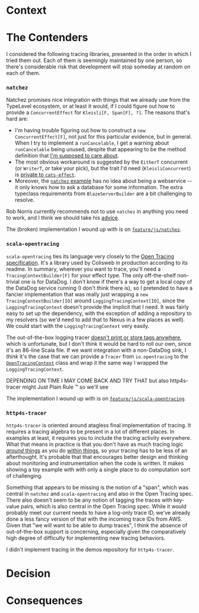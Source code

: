 # Context

# The Contenders

I considered the following tracing libraries, presented in the order in which I
tried them out. Each of them is seemingly maintained by one person, so there's
considerable risk that development will stop someday at random on each of them.

### `natchez`

Natchez promises nice integration with things that we already use from the
TypeLevel ecosystem, or at least it would, if I could figure out how to provide
a `ConcurrentEffect` for `Kleisli[F, Span[F], ?]`. The reasons that's hard are:

- I'm having trouble figuring out how to construct a `new ConcurrentEffect[F]`,
not just for this particular evidence, but in general. When I try to implement
a `runCancelable`, I get a warning about `runCancelable` being unused,
despite that appearing to be the method definition that [I'm supposed to care
about](https://github.com/typelevel/cats-effect/blob/master/core/shared/src/main/scala/cats/effect/ConcurrentEffect.scala#L42-L61).
- The most obvious workaround is suggested by
the `EitherT` concurrent (or `WriterT`, or take your
pick), but the trait I'd need (`KleisliConcurrent`) is [private to
`cats-effect`](https://github.com/typelevel/cats-effect/blob/master/core/shared/src/main/scala/cats/effect/Concurrent.scala#L749).
- Moreover, the [`natchez`
example](https://github.com/tpolecat/natchez/blob/master/modules/examples/src/main/scala/Example.scala)
has no idea about being a webservice -- it only knows how to ask a database for
some information. The extra typeclass requirements from `BlazeServerBuilder`
are a bit challenging to resolve.

Rob Norris currently recommends not to use `natchez` in
anything you need to work, and I think we should take his
[advice](https://github.com/tpolecat/natchez/blame/efcefbf28c88ab977206df0f394d4141b3c5b2ca/README.md#L60).

The (broken) implementation I wound up with is on
[`feature/js/natchez`](https://github.com/jisantuc/tracing-demos/tree/feature/js/natchez).

### `scala-opentracing`

`scala-opentracing` ties its language very closely to the [Open Tracing
specification](https://opentracing.io/specification/). It's a library used by
Colisweb in production according to its readme. In summary, wherever you want
to trace, you'll need a `TracingContextBuilder[F]` for your effect type. The
only off-the-shelf non-trivial one is for DataDog. I don't know if there's a
way to get a local copy of the DataDog service running (I don't think there
is), so I pretended to have a fancier implementation that was really just
wrapping a `new TracingContextBuilder[IO]` around `LoggingTracingContext[IO]`,
since the `LoggingTracingContext` doesn't provide the implicit that I need. It
was fairly easy to set up the dependency, with the exception of adding
a repository to my resolvers (so we'd need to add that to Nexus in a few
places as well). We could start with the `LoggingTracingContext` very easily.

The out-of-the-box logging tracer [doesn't print or store tags
anywhere](https://github.com/Colisweb/scala-opentracing/blob/e9563d6da8d921e1d4c25178ffb5131e047bd9b0/src/main/scala/com/colisweb/tracing/LoggingTracingContext.scala#L18),
which is unfortunate, but I don't think it would be hard
to roll our own, since it's an 86-line Scala file. If
we want integration with a non-DataDog sink, I _think_
it's the case that we can provide a `Tracer` from `io.opentracing` to the
[`OpenTracingContext`](https://github.com/Colisweb/scala-opentracing/blob/e9563d6da8d921e1d4c25178ffb5131e047bd9b0/src/main/scala/com/colisweb/tracing/OpenTracingContext.scala)
class and wrap it the same way I wrapped the `LoggingTracingContext`.

DEPENDING ON TIME I MAY COME BACK AND TRY THAT but also http4s-tracer might
Just Plain Rule :tm: so we'll see

The implementation I wound up with is on
[`feature/js/scala-opentracing`](https://github.com/jisantuc/tracing-demos/tree/feature/js/scala-opentracing).

### `http4s-tracer`

`http4s-tracer` is oriented around atagless final
implementation of tracing. It requires a tracing algebra to
be present in a lot of different places. In examples at least,
it requires you to include the tracing activity everywhere.  What
that means in practice is that you don't have as much tracing logic [_around_
things](https://github.com/jisantuc/tracing-demos/blob/feature/js/scala-opentracing/app-backend/api/src/main/scala/com/jisantuc/tracingdemos/InterpreterService.scala#L27-L29)
as you do [within
things](https://http4s-tracer.profunktor.dev/guide.html#traced-programs),
so your tracing has to be less of an afterthought. It's probable that that
encourages better design and thinking about monitoring and instrumentation
when the code is written. It makes showing a toy example with with only a
single place to do computation sort of challenging.

Something that appears to be missing is the notion of a "span", which was
central in `natchez` and `scala-opentracing` and also in the Open Tracing spec.
There also doesn't seem to be any notion of tagging the traces with key-value
pairs, which is also central in the Open Tracing spec. While it would probably
meet our current needs to have a log-only trace ID, we've already done a less
fancy version of that with the incoming trace IDs from AWS. Given that "we
will want to be able to dump traces", I think the absence of out-of-the-box
support is concerning, especially given the comparatively high degree of
difficulty for implementing new tracing behaviors.

I didn't implement tracing in the demos repository for `http4s-tracer`.

# Decision

# Consequences
